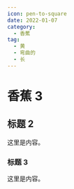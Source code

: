 ```yaml
---
icon: pen-to-square
date: 2022-01-07
category:
  - 香蕉
tag:
  - 黄
  - 弯曲的
  - 长
---
```


# 香蕉 3

## 标题 2

这里是内容。

### 标题 3

这里是内容。
